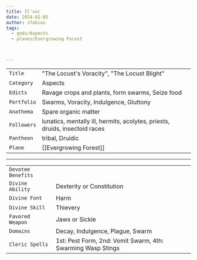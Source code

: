```yaml
---
title: Il'vec
date: 2024-02-05
author: sfakias
tags:
  - gods/Aspects
  - planes/Evergrowing Forest



---
```

| | |
| --- | --- |
| `Title` | "The Locust's Voracity", "The Locust Blight" |
| `Category` | Aspects |
| `Edicts` | Ravage crops and plants, form swarms, Seize food |
| `Portfolio` | Swarms, Voracity, Indulgence, Gluttony |
| `Anathema` | Spare organic matter |
| `Followers` | lunatics, mentally ill, hermits, acolytes, priests, druids, insectoid races |
| `Pantheon` | tribal, Druidic |
| `Plane` | [[Evergrowing Forest]] |

---
| | |
| --- | --- |
| `Devotee Benefits` |
| `Divine Ability` | Dexterity or Constitution |
| `Divine Font` | Harm |
| `Divine Skill` | Thievery |
| `Favored Weapon` | Jaws or Sickle |
| `Domains` | Decay, Indulgence, Plague, Swarm |
| `Cleric Spells` | 1st: Pest Form, 2nd: Vomit Swarm, 4th: Swarming Wasp Stings |
